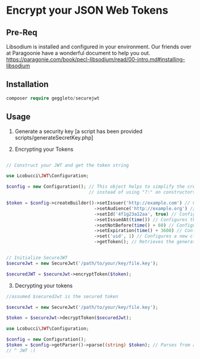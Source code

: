 # Encrypt your JSON Web Tokens


## Pre-Req

Libsodium is installed and configured in your environment. Our friends over at Paragoonie have a wonderful document to 
help you out. https://paragonie.com/book/pecl-libsodium/read/00-intro.md#installing-libsodium

## Installation
```php
composer require geggleto/securejwt
```

## Usage

1. Generate a security key [a script has been provided scripts/generateSecretKey.php] 

2. Encrypting your Tokens

```php

// Construct your JWT and get the token string

use Lcobucci\JWT\Configuration;

$config = new Configuration(); // This object helps to simplify the creation of the dependencies
                               // instead of using "?:" on constructors.

$token = $config->createBuilder()->setIssuer('http://example.com') // Configures the issuer (iss claim)
                                 ->setAudience('http://example.org') // Configures the audience (aud claim)
                                 ->setId('4f1g23a12aa', true) // Configures the id (jti claim), replicating as a header item
                                 ->setIssuedAt(time()) // Configures the time that the token was issue (iat claim)
                                 ->setNotBefore(time() + 60) // Configures the time that the token can be used (nbf claim)
                                 ->setExpiration(time() + 3600) // Configures the expiration time of the token (exp claim)
                                 ->set('uid', 1) // Configures a new claim, called "uid"
                                 ->getToken(); // Retrieves the generated token


// Initialize SecureJWT
$secureJwt = new SecureJwt('/path/to/your/key/file.key');

$securedJWT = $secureJwt->encryptToken($token);

```

3. Decrypting your tokens

```php
//assumed $securedJwt is the secured token

$secureJwt = new SecureJwt('/path/to/your/key/file.key');

$token = $secureJwt->decryptToken($securedJwt); 

use Lcobucci\JWT\Configuration;

$config = new Configuration();
$token = $config->getParser()->parse((string) $token); // Parses from a string
// ^ JWT :)

```